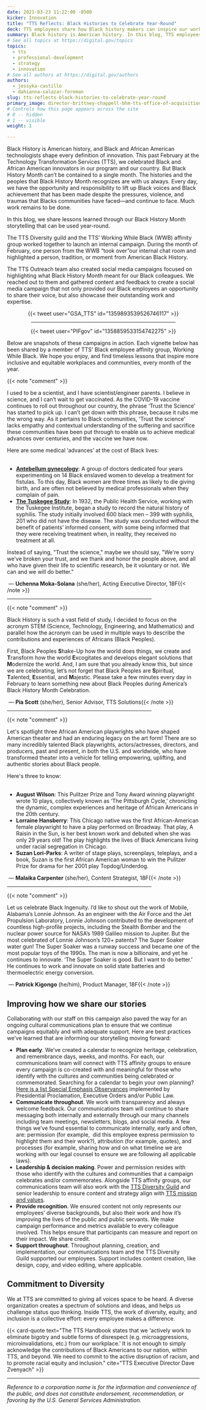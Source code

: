 ```yaml
---
date: 2021-03-23 11:22:00 -0500
kicker: Innovation
title: "TTS Reflects: Black Histories to Celebrate Year-Round"
deck: TTS employees share how Black history makers can inspire our work and innovation year-round.
summary: Black history is American history. In this blog, TTS employees share how Black history makers can inspire our work and innovation year-round.
# See all topics at https://digital.gov/topics
topics:
  - tts
  - professional-development
  - strategy
  - innovation
# See all authors at https://digital.gov/authors
authors:
  - jessyka-castillo
  - dahianna-salazar-foreman
slug: tts-reflects-black-histories-to-celebrate-year-round
primary_image: director-brittney-chappell-bhm-tts-office-of-acquisitions
# Controls how this page appears across the site
# 0 -- hidden
# 1 -- visible
weight: 1

---
```


Black History is American history, and Black and African American technologists shape every definition of innovation. This past February at the Technology Transformation Services (TTS), we celebrated Black and African American innovators in our program and our country. But Black History Month can’t be contained to a single month. The histories and the peoples that Black History Month recognizes are with us always. Every day, we have the opportunity and responsibility to lift up Black voices and Black achievement that has been made despite the pressures, violence, and traumas that Blacks communities have faced—and continue to face. Much work remains to be done. 

In this blog, we share lessons learned through our Black History Month storytelling that can be used year-round. 

The TTS Diversity guild and the TTS’ Working While Black (WWB) affinity group worked together to launch an internal campaign. During the month of February, one person from the WWB “took over”our internal chat room and highlighted a person, tradition, or moment from American Black History. 

The TTS Outreach team also created social media campaigns focused on highlighting what Black History Month meant for our Black colleagues. We reached out to them and gathered content and feedback to create a social media campaign that not only provided our Black employees an opportunity to share their voice, but also showcase their outstanding work and expertise. 

<center>{{< tweet user="GSA_TTS" id="1359893539526746117" >}}

<hr width="75%">

{{< tweet user="PIFgov" id="1358859533154742275" >}}</center>

Below are snapshots of these campaigns in action. Each vignette below has been shared by a member of TTS' Black employee affinity group, Working While Black. We hope you enjoy, and find timeless lessons that inspire more inclusive and equitable workplaces and communities, every month of the year. 

{{< note "comment" >}}

I used to be a scientist, and I have scientist/engineer parents. I believe in science, and I can’t wait to get vaccinated. As the COVID-19 vaccine continues to roll out throughout our country, the phrase ‘Trust the Science’ has started to pick up. I can’t get down with this phrase, because it rubs me the wrong way. As it pertains to Black communities, 'Trust the science' lacks empathy and contextual understanding of the suffering and sacrifice these communities have been put through to enable us to achieve medical advances over centuries, and the vaccine we have now. 

Here are some medical ‘advances’ at the cost of Black lives: <br /><br />

* **[Antebellum gynecology](https://www.ncbi.nlm.nih.gov/pmc/articles/PMC6727302/)**: A group of doctors dedicated four years experimenting on 14 Black enslaved women to develop a treatment for fistulas. To this day, Black women are three times as likely to die giving birth, and are often not believed by medical professionals when they complain of pain. 
* **[The Tuskegee Study](https://www.cdc.gov/tuskegee/timeline.htm)**: In 1932, the Public Health Service, working with the Tuskegee Institute, began a study to record the natural history of syphilis. The study initially involved 600 black men – 399 with syphilis, 201 who did not have the disease. The study was conducted without the benefit of patients’ informed consent, with some being informed that they were receiving treatment when, in reality, they received no treatment at all. 

Instead of saying, &#34;Trust the science,&#34; maybe we should say, &#34;We're sorry we’ve broken your trust, and we thank and honor the people above, and all who have given their life to scientific research, be it voluntary or not. We can and we will do better.&#34;

 — **Uchenna Moka-Solana** (she/her), Acting Executive Director, 18F{{< /note >}}

<hr width="75%">

{{< note "comment" >}}

Black History is such a vast field of study, I decided to focus on the acronym STEM (Science, Technology, Engineering, and Mathematics) and parallel how the acronym can be used in multiple ways to describe the contributions and experiences of Africans (Black Peoples). 

First, Black Peoples **S**hake-Up how the world does things, we create and **T**ransform how the world **E**xcogitates and develops elegant solutions that **M**odernize the world. And, I am sure that you already know this, but since we are celebrating, let’s not forget that Black Peoples are **S**piritual, **T**alented, **E**ssential, and **M**ajestic. Please take a few minutes every day in February to learn something new about Black Peoples during America’s Black History Month Celebration. 

 — **Pia Scott** (she/her), Senior Advisor, TTS Solutions{{< /note >}}

<hr width="75%">

{{< note "comment" >}}

Let's spotlight three African American playwrights who have shaped American theater and had an enduring legacy on the art form! There are so many incredibly talented Black playwrights, actors/actresses, directors, and producers, past and present, in both the U.S. and worldwide, who have transformed theater into a vehicle for telling empowering, uplifting, and authentic stories about Black people. 

Here's three to know: <br /><br />

* **August Wilson**: This Pulitzer Prize and Tony Award winning playwright wrote 10 plays, collectively known as ‘The Pittsburgh Cycle,’ chronicling the dynamic, complex experiences and heritage of African Americans in the 20th century. 
* **Lorraine Hansberry**: This Chicago native was the first African-American female playwright to have a play performed on Broadway. That play, A Raisin in the Sun, is her best known work and debuted when she was only 29 years old! The play highlights the lives of Black Americans living under racial segregation in Chicago. 
* **Suzan Lori-Parks**: A writer of stage plays, screenplays, teleplays, and a book, Suzan is the first African American woman to win the Pulitzer Prize for drama for her 2001 play Topdog/Underdog. 

 — **Malaika Carpenter** (she/her), Content Strategist, 18F{{< /note >}}

<hr width="75%">

{{< note "comment" >}}

Let us celebrate Black Ingenuity. I’d like to shout out the work of Mobile, Alabama’s Lonnie Johnson. As an engineer with the Air Force and the Jet Propulsion Laboratory, Lonnie Johnson contributed to the development of countless high-profile projects, including the Stealth Bomber and the nuclear power source for NASA’s 1989 Galileo mission to Jupiter. But the most celebrated of Lonnie Johnson’s 120+ patents? The Super Soaker water gun! The Super Soaker was a runway success and became one of the most popular toys of the 1990s. The man is now a billionaire, and yet he continues to innovate. ‘The Super Soaker is good. But I want to do better.’ He continues to work and innovate on solid state batteries and thermoelectric energy conversion. 

 — **Patrick Kigongo** (he/him), Product Manager, 18F{{< /note >}}

## Improving how we share our stories

Collaborating with our staff on this campaign also paved the way for an ongoing cultural communications plan to ensure that we continue campaigns equitably and with adequate support. Here are best practices we’ve learned that are informing our storytelling moving forward:

* **Plan early**. We’ve created a calendar to recognize heritage, celebration, and remembrance days, weeks, and months. For each, our communications team will connect with TTS affinity groups to ensure every campaign is co-created with and meaningful for those who identify with the cultures and communities being celebrated or commemorated. Searching for a calendar to begin your own planning? [Here is a list Special Emphasis Observances](https://www.archives.gov/eeo/special-observances) implemented by Presidential Proclamation, Executive Orders and/or Public Law.
* **Communicate throughout**. We work with transparency and always welcome feedback. Our communications team will continue to share messaging both internally and externally through our many channels including team meetings, newsletters, blogs, and social media. A few things we’ve found essential to communicate internally, early and often, are: permission (for example,  did this employee express permission to highlight them and their work?), attribution (for example, quotes), and processes (for example, sharing how and on what timeline we are working with our legal counsel to ensure we are following all applicable laws).
* **Leadership & decision making**. Power and permission resides with those who identify with the cultures and communities that a campaign celebrates and/or commemorates. Alongside TTS affinity groups, our communications team will also work with the [TTS Diversity Guild](https://handbook.tts.gsa.gov/diversity/) and senior leadership to ensure content and strategy align with [TTS mission and values](https://www.gsa.gov/tts).
* **Provide recognition**. We ensured content not only represents our employees’ diverse backgrounds, but also their work and how it’s improving the lives of the public and public servants. We make campaign performance and metrics available to every colleague involved. This helps ensure that participants can measure and report on their impact. We share credit.
* **Support throughout**. Throughout planning, creation, and implementation, our communications team and the TTS Diversity Guild supported our employees. Support includes content creation, like design, copy, and video editing, where applicable. 

## Commitment to Diversity

We at TTS are committed to giving all voices space to be heard. A diverse organization creates a spectrum of solutions and ideas, and helps us challenge status quo thinking. Inside TTS, the work of diversity, equity, and inclusion is a collective effort: every employee makes a difference. 

{{< card-quote text="The TTS Handbook states that we 'actively work to eliminate bigotry and subtle forms of disrespect (e.g. microaggressions, microinvalidations, etc.) from our workplace.' It is not enough to simply acknowledge the contributions of Black Americans to our nation, within TTS, and beyond. We need to commit to the active disruption of racism, and to promote racial equity and inclusion." cite="TTS Executive Director Dave Zvenyach" >}}

---

*Reference to a corporation name is for the information and convenience of the public, and does not constitute endorsement, recommendation, or favoring by the U.S. General Services Administration.*
